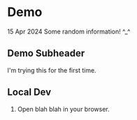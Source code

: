 # Demo

15 Apr 2024
Some random information! ^_^

## Demo Subheader

I'm trying this for the first time.

## Local Dev

1. Open blah blah in your browser. 